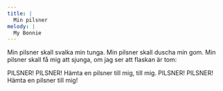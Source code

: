 ```yaml
---
title: |
  Min pilsner
melody: |
  My Bonnie
---
```

Min pilsner skall svalka min tunga. 
Min pilsner skall duscha min gom. 
Min pilsner skall få mig att sjunga, 
om jag ser att flaskan är tom: 

PILSNER! PILSNER! 
Hämta en pilsner till mig, till mig. 
PILSNER! PILSNER! 
Hämta en pilsner till mig!